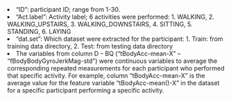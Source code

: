 
<li>“ID”: participant ID; range from 1-30.

<li>“Act.label”: Activity label; 6 activities were performed: 
1.	WALKING,  
2.	WALKING_UPSTAIRS,  
3.	WALKING_DOWNSTAIRS,  
4.	SITTING,  
5.	STANDING,  
6.	LAYING  

<li>“dat.set”: Which dataset were extracted for the participant: 
1.	Train: from training data directory,  
2.	Test:  from testing data directory  

<li>The variables from column D – BQ (“tBodyAcc-mean-X” – “fBodyBodyGyroJerkMag-std”) were continuous variables to average the corresponding repeated measurements for each participant who performed that specific activity. For example, column “tBodyAcc-mean-X” is the average value for the feature variable “tBodyAcc-mean()-X” in the dataset for a specific participant performing a specific activity.
  
